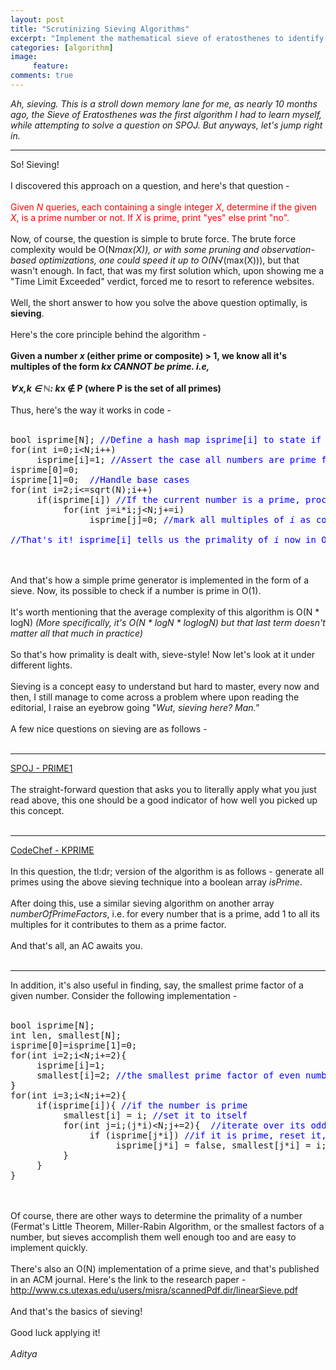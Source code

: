 ```yaml
---
layout: post
title: "Scrutinizing Sieving Algorithms"
excerpt: "Implement the mathematical sieve of eratosthenes to identify the primality of numbers in O(nlognloglogn)!"
categories: [algorithm]
image:
     feature:
comments: true
---
```

<i>Ah, sieving. This is a stroll down memory lane for me, as nearly 10 months ago, the Sieve of Eratosthenes was the first algorithm I had to learn myself, while attempting to solve a question on SPOJ. But anyways, let's jump right in.</i>

<hr>

So! Sieving!
<br><br>
I discovered this approach on a question, and here's that question -
<br><br>
<span style="color:#ff0000;">Given <i>N</i> queries, each containing a single integer <i>X</i>, determine if the given <i>X</i>, is a prime number or not. If <i>X</i> is prime, print "yes" else print "no".</span>
<br><br>
Now, of course, the question is simple to brute force. The brute force complexity would be O(N*max(X)), or with some pruning and observation-based optimizations, one could speed it up to O(N*√(max(X))), but that wasn't enough. In fact, that was my first solution which, upon showing me a "Time Limit Exceeded" verdict, forced me to resort to reference websites.
<br><br>
Well, the short answer to how you solve the above question optimally, is <b>sieving</b>.
<br><br>
Here's the core principle behind the algorithm -
<br><br>
<b>Given a number </b><i><b>x </b></i><b>(either prime or composite) &gt; 1, we know all it's multiples of the form </b><i><b>k*x </b></i><b>CANNOT be prime. i.e, </b>
<br><br>
<b>∀ x,k ∈ ℕ: k*x ∉ P (where P is the set of all primes)</b>
<br><br>
Thus, here's the way it works in code -
<br><br>
<pre>bool isprime[N]; <span style="color:#0000ff;">//Define a hash map isprime[i] to state if <i>i</i> is prime or not</span>
for(int i=0;i&lt;N;i++)
     isprime[i]=1; <span style="color:#0000ff;">//Assert the case all numbers are prime for now</span>
isprime[0]=0;
isprime[1]=0;  <span style="color:#0000ff;">//Handle base cases</span>
for(int i=2;i&lt;=sqrt(N);i++)
     if(isprime[i]) <span style="color:#0000ff;">//If the current number is a prime, proceed</span>
          for(int j=i*i;j&lt;N;j+=i)
               isprime[j]=0; <span style="color:#0000ff;">//mark all multiples of <i>i </i>as composite</span>

<span style="color:#0000ff;">//That's it! isprime[i] tells us the primality of <i>i </i>now in O(1)!</span></pre>
<br><br>
And that's how a simple prime generator is implemented in the form of a sieve. Now, its possible to check if a number is prime in O(1).
<br><br>
It's worth mentioning that the average complexity of this algorithm is O(N * logN) <i>(More specifically, it's O(N * logN * loglogN) but that last term doesn't matter all that much in practice)</i>
<br><br>
So that's how primality is dealt with, sieve-style! Now let's look at it under different lights.
<br><br>
Sieving is a concept easy to understand but hard to master, every now and then, I still manage to come across a problem where upon reading the editorial, I raise an eyebrow going "<i>Wut, sieving here? Man."</i>
<br><br>
A few nice questions on sieving are as follows -
<br><br>
<hr>

<a href="http://www.spoj.com/problems/PRIME1/">SPOJ - PRIME1</a>
<br><br>
The straight-forward question that asks you to literally apply what you just read above, this one should be a good indicator of how well you picked up this concept.
<br><br>
<hr>

<a href="https://www.codechef.com/problems/KPRIME">CodeChef - KPRIME</a>
<br><br>
In this question, the tl:dr; version of the algorithm is as follows - generate all primes using the above sieving technique into a boolean array <i>isPrime</i>.
<br><br>
After doing this, use a similar sieving algorithm on another array <i>numberOfPrimeFactors</i>, i.e. for every number that is a prime, add 1 to all its multiples for it contributes to them as a prime factor.
<br><br>
And that's all, an AC awaits you.
<br><br>
<hr>

In addition, it's also useful in finding, say, the smallest prime factor of a given number. Consider the following implementation -
<br><br>
<pre>bool isprime[N];
int len, smallest[N];
isprime[0]=isprime[1]=0;
for(int i=2;i&lt;N;i+=2){ 
     isprime[i]=1;
     smallest[i]=2; <span style="color:#0000ff;">//the smallest prime factor of even numbers is 2</span>
<span style="color:#000000;">}</span>
for(int i=3;i&lt;N;i+=2){ 
     if(isprime[i]){ <span style="color:#0000ff;">//if the number is prime</span>
          smallest[i] = i; <span style="color:#0000ff;">//set it to itself</span>
          for(int j=i;(j*i)&lt;N;j+=2){  <span style="color:#0000ff;">//iterate over its odd multiples</span>       
               if (isprime[j*i]) <span style="color:#0000ff;">//if it is prime, reset it, and update smallest prime factor</span>
                    isprime[j*i] = false, smallest[j*i] = i; 
          } 
     }
}</pre>
<br><br>
Of course, there are other ways to determine the primality of a number (Fermat's Little Theorem, Miller-Rabin Algorithm, or the smallest factors of a number, but sieves accomplish them well enough too and are easy to implement quickly.
<br><br>
There's also an O(N) implementation of a prime sieve, and that's published in an ACM journal. Here's the link to the research paper - <a href="http://www.cs.utexas.edu/users/misra/scannedPdf.dir/linearSieve.pdf">http://www.cs.utexas.edu/users/misra/scannedPdf.dir/linearSieve.pdf</a>
<br><br>
And that's the basics of sieving!
<br><br>
Good luck applying it!
<br><br>
<i>Aditya</i> 